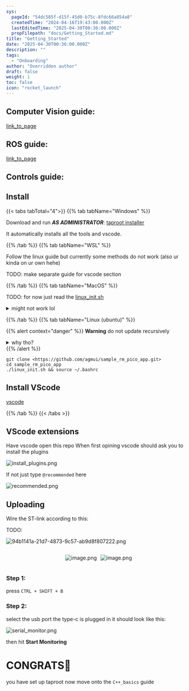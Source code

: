 ```yaml
---
sys:
  pageId: "54dc585f-d15f-45d0-b75c-8fdc66a854a8"
  createdTime: "2024-04-16T19:43:00.000Z"
  lastEditedTime: "2025-04-30T00:36:00.000Z"
  propFilepath: "docs/Getting_Started.md"
title: "Getting_Started"
date: "2025-04-30T00:36:00.000Z"
description: ""
tags:
  - "Onboarding"
author: "Overridden author"
draft: false
weight: 1
toc: false
icon: "rocket_launch"
---
```


## Computer Vision guide:

[link_to_page](86d45bc0-388b-4d26-8848-44f255f73d0e)

## ROS guide:

[link_to_page](3c76c1de-ec8f-46d6-8b0a-294005edc2d5)

## Controls guide:

## Install

{{< tabs tabTotal="4">}}
{{% tab tabName="Windows" %}}

Download and run _**AS ADMINISTRATOR**_: [taproot installer](https://github.com/Thornbots/TeachingFreshies/releases/tag/1.0)

It automatically installs all the tools and vscode.

{{% /tab %}}
{{% tab tabName="WSL" %}}

Follow the linux guide but currently some methods do not work (also ur kinda on ur own hehe)

TODO: make separate guide for vscode section

{{% /tab %}}
{{% tab tabName="MacOS" %}}

TODO: for now just read the [linux_init.sh](https://github.com/agmui/sample_rm_pico_app/blob/main/linux_init.sh)

<details>
<summary>might not work lol</summary>

`brew install libusb pkg-config`

Next install: [vscode](https://code.visualstudio.com/Download)

</details>

{{% /tab %}}
{{% tab tabName="Linux (ubuntu)" %}}

{{% alert context="danger" %}}
**Warning** do not update recursively
<details>
<summary>why tho?</summary>
There are some submodules that may go on for a while (like tinyusb) and I highly
recommend you don't need to get them.
If you want to see what submodules I update just look in `linux_init.sh`
</details>
{{% /alert %}}

```shell
git clone <https://github.com/agmui/sample_rm_pico_app.git>
cd sample_rm_pico_app
./linux_init.sh && source ~/.bashrc
```

## Install VScode

[vscode](https://code.visualstudio.com/Download)

{{% /tab %}}
{{< /tabs >}}

## VScode extensions

Have vscode open this repo
When first opining vscode should ask you to install the plugins

![install_plugins.png](https://prod-files-secure.s3.us-west-2.amazonaws.com/d518164a-d88e-44d1-a4ee-3adb3bd8bce0/89bd30f0-1825-4e77-867b-0a41ce370880/install_plugins.png?X-Amz-Algorithm=AWS4-HMAC-SHA256&X-Amz-Content-Sha256=UNSIGNED-PAYLOAD&X-Amz-Credential=ASIAZI2LB466VAYBLRT6%2F20250505%2Fus-west-2%2Fs3%2Faws4_request&X-Amz-Date=20250505T190538Z&X-Amz-Expires=3600&X-Amz-Security-Token=IQoJb3JpZ2luX2VjEIv%2F%2F%2F%2F%2F%2F%2F%2F%2F%2FwEaCXVzLXdlc3QtMiJGMEQCIF5RVAWJjEu6TdyzKrHpxl7e13%2BImzt7YZwaRtC%2FZxQuAiBUDIWuwzxydf%2FpJNmDGS9oJpFnNq1m0OYNOv%2Bvmw07Fyr%2FAwg0EAAaDDYzNzQyMzE4MzgwNSIMKuu7HkafTaZuIj60KtwDzqnLqJUjJqOlD9otqTZf53BaqA3ipCdme1pHA8yHNBkemcvu7cer6B2aIomMHU6zZ260oVoc3e5lIr7B3xc2uc7dbOjwJckX%2BoCEMYRgdYAQjJO1Tu%2Fh2bBcb%2BUSRM%2FnbqfpUhdQCNQ5H9cunNa1LON2zxUUWZnvPHh1Lo4KRMYhR7MuzQwAPCGY%2B4wvmM%2F9AQdoJsDaiX%2FRQIlnOEYgC0%2FHtT77etojDuwGSuqNEL1rhUYCqW3eLa4YbfEL%2B%2FOl5wH7105iuCGt3z8sH%2BdzXOVE1P8QYNJhlgDCOYvsjyl%2Fl7VDzlneUzwj5F%2FBCGNVnBFuDywgSkYKHaRZcm8OWlH%2F0%2B6%2FXZutqKBfzN5%2FTCURXghfQ%2B9iWhsxmZMR%2FTNitl8y%2FboSmSTpx8TaQnvOmdhe4HvE1mMxBAwP0fImym2oDvFPNazyKa4QwPOJQLhnnEm4JnTK9Y1v4PqRy%2BJKThAG9zY0r158uxcOQFsOf2oE%2B%2BvxENN2SXy5wOsEosqoDWfwoRjpoJfYyyfq8xjSDRpMo3hVcNQOzOcEwOBkReW8SmCx3oNlNQxow0yILB0v1Guq%2FRLTrXcRKoL3riC3WiEC3cPQubrxm6LYTDsXBtRxmi7%2FSX%2FZ6yLjLCUwq5bkwAY6pgGPviHq0WIWc1XqYScegZw3oih6Xrs6ObxdSroaGP%2BS5r5aOkYuBQoEZdJhRpvblyCU7amK0n%2BQF1zNfKEiYbD8UzU1pQyKJI2Y9McA%2FMdwE7u74cI3Ifqp7T4EviP6juAxBr68T1fRSdWFHMpYIOfpWWVu14ccmNTQKfH9uuQcppD3fPVXpVah5pIhAFtfEBKt5KP8L48iPzm3eLtHiXGIsrnPA39x&X-Amz-Signature=c8a7c463065d8566f6969682777dd094b92fdf3034aebe798925b84e569853e2&X-Amz-SignedHeaders=host&x-id=GetObject)

If not just type `@recommended` here  

![recommended.png](https://prod-files-secure.s3.us-west-2.amazonaws.com/d518164a-d88e-44d1-a4ee-3adb3bd8bce0/61e661e9-5d85-4dfc-be0d-8d2097a5e793/recommended.png?X-Amz-Algorithm=AWS4-HMAC-SHA256&X-Amz-Content-Sha256=UNSIGNED-PAYLOAD&X-Amz-Credential=ASIAZI2LB466VAYBLRT6%2F20250505%2Fus-west-2%2Fs3%2Faws4_request&X-Amz-Date=20250505T190538Z&X-Amz-Expires=3600&X-Amz-Security-Token=IQoJb3JpZ2luX2VjEIv%2F%2F%2F%2F%2F%2F%2F%2F%2F%2FwEaCXVzLXdlc3QtMiJGMEQCIF5RVAWJjEu6TdyzKrHpxl7e13%2BImzt7YZwaRtC%2FZxQuAiBUDIWuwzxydf%2FpJNmDGS9oJpFnNq1m0OYNOv%2Bvmw07Fyr%2FAwg0EAAaDDYzNzQyMzE4MzgwNSIMKuu7HkafTaZuIj60KtwDzqnLqJUjJqOlD9otqTZf53BaqA3ipCdme1pHA8yHNBkemcvu7cer6B2aIomMHU6zZ260oVoc3e5lIr7B3xc2uc7dbOjwJckX%2BoCEMYRgdYAQjJO1Tu%2Fh2bBcb%2BUSRM%2FnbqfpUhdQCNQ5H9cunNa1LON2zxUUWZnvPHh1Lo4KRMYhR7MuzQwAPCGY%2B4wvmM%2F9AQdoJsDaiX%2FRQIlnOEYgC0%2FHtT77etojDuwGSuqNEL1rhUYCqW3eLa4YbfEL%2B%2FOl5wH7105iuCGt3z8sH%2BdzXOVE1P8QYNJhlgDCOYvsjyl%2Fl7VDzlneUzwj5F%2FBCGNVnBFuDywgSkYKHaRZcm8OWlH%2F0%2B6%2FXZutqKBfzN5%2FTCURXghfQ%2B9iWhsxmZMR%2FTNitl8y%2FboSmSTpx8TaQnvOmdhe4HvE1mMxBAwP0fImym2oDvFPNazyKa4QwPOJQLhnnEm4JnTK9Y1v4PqRy%2BJKThAG9zY0r158uxcOQFsOf2oE%2B%2BvxENN2SXy5wOsEosqoDWfwoRjpoJfYyyfq8xjSDRpMo3hVcNQOzOcEwOBkReW8SmCx3oNlNQxow0yILB0v1Guq%2FRLTrXcRKoL3riC3WiEC3cPQubrxm6LYTDsXBtRxmi7%2FSX%2FZ6yLjLCUwq5bkwAY6pgGPviHq0WIWc1XqYScegZw3oih6Xrs6ObxdSroaGP%2BS5r5aOkYuBQoEZdJhRpvblyCU7amK0n%2BQF1zNfKEiYbD8UzU1pQyKJI2Y9McA%2FMdwE7u74cI3Ifqp7T4EviP6juAxBr68T1fRSdWFHMpYIOfpWWVu14ccmNTQKfH9uuQcppD3fPVXpVah5pIhAFtfEBKt5KP8L48iPzm3eLtHiXGIsrnPA39x&X-Amz-Signature=90cd35bb6e3f0214137deb96b70be051284b7b588a60df4a2eb86b343cb31c9e&X-Amz-SignedHeaders=host&x-id=GetObject)

## Uploading

Wire the ST-link according to this:

TODO:

![94b1141a-21d7-4873-9c57-ab9d8f807222.png](https://prod-files-secure.s3.us-west-2.amazonaws.com/d518164a-d88e-44d1-a4ee-3adb3bd8bce0/e5fad17d-ab82-4300-9f4c-505ab4b1202c/94b1141a-21d7-4873-9c57-ab9d8f807222.png?X-Amz-Algorithm=AWS4-HMAC-SHA256&X-Amz-Content-Sha256=UNSIGNED-PAYLOAD&X-Amz-Credential=ASIAZI2LB466VAYBLRT6%2F20250505%2Fus-west-2%2Fs3%2Faws4_request&X-Amz-Date=20250505T190538Z&X-Amz-Expires=3600&X-Amz-Security-Token=IQoJb3JpZ2luX2VjEIv%2F%2F%2F%2F%2F%2F%2F%2F%2F%2FwEaCXVzLXdlc3QtMiJGMEQCIF5RVAWJjEu6TdyzKrHpxl7e13%2BImzt7YZwaRtC%2FZxQuAiBUDIWuwzxydf%2FpJNmDGS9oJpFnNq1m0OYNOv%2Bvmw07Fyr%2FAwg0EAAaDDYzNzQyMzE4MzgwNSIMKuu7HkafTaZuIj60KtwDzqnLqJUjJqOlD9otqTZf53BaqA3ipCdme1pHA8yHNBkemcvu7cer6B2aIomMHU6zZ260oVoc3e5lIr7B3xc2uc7dbOjwJckX%2BoCEMYRgdYAQjJO1Tu%2Fh2bBcb%2BUSRM%2FnbqfpUhdQCNQ5H9cunNa1LON2zxUUWZnvPHh1Lo4KRMYhR7MuzQwAPCGY%2B4wvmM%2F9AQdoJsDaiX%2FRQIlnOEYgC0%2FHtT77etojDuwGSuqNEL1rhUYCqW3eLa4YbfEL%2B%2FOl5wH7105iuCGt3z8sH%2BdzXOVE1P8QYNJhlgDCOYvsjyl%2Fl7VDzlneUzwj5F%2FBCGNVnBFuDywgSkYKHaRZcm8OWlH%2F0%2B6%2FXZutqKBfzN5%2FTCURXghfQ%2B9iWhsxmZMR%2FTNitl8y%2FboSmSTpx8TaQnvOmdhe4HvE1mMxBAwP0fImym2oDvFPNazyKa4QwPOJQLhnnEm4JnTK9Y1v4PqRy%2BJKThAG9zY0r158uxcOQFsOf2oE%2B%2BvxENN2SXy5wOsEosqoDWfwoRjpoJfYyyfq8xjSDRpMo3hVcNQOzOcEwOBkReW8SmCx3oNlNQxow0yILB0v1Guq%2FRLTrXcRKoL3riC3WiEC3cPQubrxm6LYTDsXBtRxmi7%2FSX%2FZ6yLjLCUwq5bkwAY6pgGPviHq0WIWc1XqYScegZw3oih6Xrs6ObxdSroaGP%2BS5r5aOkYuBQoEZdJhRpvblyCU7amK0n%2BQF1zNfKEiYbD8UzU1pQyKJI2Y9McA%2FMdwE7u74cI3Ifqp7T4EviP6juAxBr68T1fRSdWFHMpYIOfpWWVu14ccmNTQKfH9uuQcppD3fPVXpVah5pIhAFtfEBKt5KP8L48iPzm3eLtHiXGIsrnPA39x&X-Amz-Signature=38925cff8c191824ce30e853833c8db84179b131b924a21e9a002c6cd98fd001&X-Amz-SignedHeaders=host&x-id=GetObject)

<div style="display: flex;flex-direction: row; column-gap:10px; max-width: 630px;justify-content: center;">
<div>

![image.png](https://prod-files-secure.s3.us-west-2.amazonaws.com/d518164a-d88e-44d1-a4ee-3adb3bd8bce0/210ecb78-1116-4d7b-b9b7-2292f66fa2c2/image.png?X-Amz-Algorithm=AWS4-HMAC-SHA256&X-Amz-Content-Sha256=UNSIGNED-PAYLOAD&X-Amz-Credential=ASIAZI2LB466Y37JKB7R%2F20250505%2Fus-west-2%2Fs3%2Faws4_request&X-Amz-Date=20250505T190541Z&X-Amz-Expires=3600&X-Amz-Security-Token=IQoJb3JpZ2luX2VjEIv%2F%2F%2F%2F%2F%2F%2F%2F%2F%2FwEaCXVzLXdlc3QtMiJHMEUCIG0stJBkWqgjA9xPR6CiLnq2ahOjjqNo5Ggp97bEoX6sAiEAwHe8E7q40ewJtjvHOZ9qzOSuqy%2B2J5SPpA8IKAdGvHMq%2FwMINBAAGgw2Mzc0MjMxODM4MDUiDFhfXVbLlhp31siIVircA9Y4V983%2F%2B55A1gMnxgqphD%2BQtt%2BTiNEfyy6DOIHoAHftcNL7doXpfruRjGBD963iqSn5K0LtfuT1OVnsJGBtDUhAYo2EKw3Kqod%2FwUkI%2BUhD2H62zt6rdmClt6BY3MVG4V2palviSiBMtLLqfsgwML1nowhBtCMEBODJF5LFG%2FTmrSrvkJUUtWLyeutbGx6YA4sUtpUFVVHkLRjUxh7UWDci2Mr73RHtrqJYVNFFd6HgYLztqt4lfSvIEzzyEBNPQ2OPVAJkQeaqzE%2BxjsvbAnjJznwNLt6sV9vrOtzUkaOAfATgHJ8EmYzGqfuRxnlUENKHEoRt9hDsHJ%2BHe5BN3ohAxLBS206sYvEA67P5oeDFJhyc1Tc2XAU8hMPJJxVc%2Bpu74ygA3ghP399yd2W2Qk%2FiE8L3J6jfIrE2iG5tdWKSeOIAKiZV8Qu4r05jVKD79qBYr7BX6KmQpPmD5ewbk659OKJ5TJTO5hm6bGvkeluQm5hbDldgBIYtEHR%2BJrm9hJWrHFdw%2F0HKZIFS6jNzdYcL3bOS8ggOR4Yn6%2BS7a4N2sZi1ozIx0LUZ6GPRDp%2B9hx5svebn7nZzfqzVQRfSwcPmqwl%2BmRB2ZQw6Q0xdIG2uT%2BOROPh8E9r%2BL24ML6V5MAGOqUByuqBxzB4ut59f1i4ZPsEdcme0JEnLXYfImEZ48%2BHZmgUWgfwHebpCZUHG%2FWkZvXQIKyXzFp2eCylNWhzgmGALkyFcCkagBYUlyiEDJZP5egfmIAR2JYOZiNNSXlprK3Eh0mZC01usC7bJL4bNK95oqyWwL8QhaANc1gNnsXyvIg0gqgQU%2BXbGn1J%2BqeITmVDIC5pH0NzGnPt6bhSZxce8OS6CSc3&X-Amz-Signature=5b831fd3a147d60a2b1fc8afcd4ec081c2f0af738ac768d7933deaa25dbe4b65&X-Amz-SignedHeaders=host&x-id=GetObject)

</div>
<div>

![image.png](https://prod-files-secure.s3.us-west-2.amazonaws.com/d518164a-d88e-44d1-a4ee-3adb3bd8bce0/33a0fd0f-8ca6-4a86-8e09-26e95ded1fff/image.png?X-Amz-Algorithm=AWS4-HMAC-SHA256&X-Amz-Content-Sha256=UNSIGNED-PAYLOAD&X-Amz-Credential=ASIAZI2LB466ZA34ZSBK%2F20250505%2Fus-west-2%2Fs3%2Faws4_request&X-Amz-Date=20250505T190542Z&X-Amz-Expires=3600&X-Amz-Security-Token=IQoJb3JpZ2luX2VjEIv%2F%2F%2F%2F%2F%2F%2F%2F%2F%2FwEaCXVzLXdlc3QtMiJIMEYCIQDXmGdIs9khb4SslATxv1zgn%2FNzWD1441IQ6gbOeVMw4QIhAKNa%2B6NWGrhVTNfyGxDX3w6qaE73aqsBoD2R%2FOunRa0yKv8DCDQQABoMNjM3NDIzMTgzODA1IgyjxVlLWlmabaLaCLEq3AP22YPGU6iAP13SIr7CECdMbQX2e1FcfaLTtmCspEcm47XH%2FZmKjL0jfNIgo1ErhgOiEhobKyKFEyqlhmsKlk0syqtEeN1ZaRfcNNZaFFRJwr78PrkUlij91GXu5bUoEHyNuGxOf%2Bjjm4NDHXP0XCPPgfgxLYfoMlInVZkJsBWy9EAiv%2FFp6HmnuYaOFdkmPStuMA1JfQlOHi2AkFIc7xvLCbglznLzNGuy1ezok%2B%2B381KlMTDxFRqSCA8PNLfuk4%2FozelnpD8X%2BmIwBYGdrpPn9xlqkEhnA3t787mtrn7E84b2Jrh03CKCJKuciyJrdPE1OZAgEA5ShjosIrRyaatG8f18oLXmn7GXVY5QATZ4PslpfPOEcaBEb3bXb%2FDgNbWhQ0GS09Y2PTloQCRNJx6Nv0Mb578E5BFMgPRLQMPA0oDZiGHt1%2B8oGloJxtohyjGCZhNaWWGG0yUkUAzZOV4dDmsV5vxyW6DWSL12VJxtiW9P7AcZyZfUhUQcE2PKOZJq7nugSgpeDdxGaAeOReXWfeZXldYtCq1D99X22gU7ef1sZWWJYFxYUkR7jZI00A2JQkp9IrINu2YxAWQbe2KT6kz8vVCJTSSlXycGM%2BHigh9E4W1LYW7OBMGjsTCPluTABjqkAaTsqeX616YTeMUeJOviZikEl%2FeVy7OXG1ywG68t0fgK3E%2Fvp8BpBe09N2HHrxwjmKrwkQcoYg%2B%2BdNn9im3le99ka1y3UxR6u3Rr2bi%2BAupWhQRcCBSQcdsAo3jtgcayjL4EGLw%2F%2FT85Tq3yOzVf05F5JDEvZobaIqSQHepHTcQS98DSKNIixtXdcR0CeBBoXEmamrP5On00tKuVWaWkS%2FKUlalY&X-Amz-Signature=4095b46df27c341eb144d25455bac711e8fd580e6be9e3832bc3e806618807d9&X-Amz-SignedHeaders=host&x-id=GetObject)

</div>
</div>

### Step 1:

press `CTRL + SHIFT + B`

### Step 2:

select the usb port the type-c is plugged in it should look like this:

![serial_monitor.png](https://prod-files-secure.s3.us-west-2.amazonaws.com/d518164a-d88e-44d1-a4ee-3adb3bd8bce0/f03f4774-05d4-4393-b6a0-d5efb6d315ab/serial_monitor.png?X-Amz-Algorithm=AWS4-HMAC-SHA256&X-Amz-Content-Sha256=UNSIGNED-PAYLOAD&X-Amz-Credential=ASIAZI2LB466VAYBLRT6%2F20250505%2Fus-west-2%2Fs3%2Faws4_request&X-Amz-Date=20250505T190538Z&X-Amz-Expires=3600&X-Amz-Security-Token=IQoJb3JpZ2luX2VjEIv%2F%2F%2F%2F%2F%2F%2F%2F%2F%2FwEaCXVzLXdlc3QtMiJGMEQCIF5RVAWJjEu6TdyzKrHpxl7e13%2BImzt7YZwaRtC%2FZxQuAiBUDIWuwzxydf%2FpJNmDGS9oJpFnNq1m0OYNOv%2Bvmw07Fyr%2FAwg0EAAaDDYzNzQyMzE4MzgwNSIMKuu7HkafTaZuIj60KtwDzqnLqJUjJqOlD9otqTZf53BaqA3ipCdme1pHA8yHNBkemcvu7cer6B2aIomMHU6zZ260oVoc3e5lIr7B3xc2uc7dbOjwJckX%2BoCEMYRgdYAQjJO1Tu%2Fh2bBcb%2BUSRM%2FnbqfpUhdQCNQ5H9cunNa1LON2zxUUWZnvPHh1Lo4KRMYhR7MuzQwAPCGY%2B4wvmM%2F9AQdoJsDaiX%2FRQIlnOEYgC0%2FHtT77etojDuwGSuqNEL1rhUYCqW3eLa4YbfEL%2B%2FOl5wH7105iuCGt3z8sH%2BdzXOVE1P8QYNJhlgDCOYvsjyl%2Fl7VDzlneUzwj5F%2FBCGNVnBFuDywgSkYKHaRZcm8OWlH%2F0%2B6%2FXZutqKBfzN5%2FTCURXghfQ%2B9iWhsxmZMR%2FTNitl8y%2FboSmSTpx8TaQnvOmdhe4HvE1mMxBAwP0fImym2oDvFPNazyKa4QwPOJQLhnnEm4JnTK9Y1v4PqRy%2BJKThAG9zY0r158uxcOQFsOf2oE%2B%2BvxENN2SXy5wOsEosqoDWfwoRjpoJfYyyfq8xjSDRpMo3hVcNQOzOcEwOBkReW8SmCx3oNlNQxow0yILB0v1Guq%2FRLTrXcRKoL3riC3WiEC3cPQubrxm6LYTDsXBtRxmi7%2FSX%2FZ6yLjLCUwq5bkwAY6pgGPviHq0WIWc1XqYScegZw3oih6Xrs6ObxdSroaGP%2BS5r5aOkYuBQoEZdJhRpvblyCU7amK0n%2BQF1zNfKEiYbD8UzU1pQyKJI2Y9McA%2FMdwE7u74cI3Ifqp7T4EviP6juAxBr68T1fRSdWFHMpYIOfpWWVu14ccmNTQKfH9uuQcppD3fPVXpVah5pIhAFtfEBKt5KP8L48iPzm3eLtHiXGIsrnPA39x&X-Amz-Signature=eb7a3dd3eefbf85e8d10198053c6477ce3b791a125cd997d301c12b51f55884a&X-Amz-SignedHeaders=host&x-id=GetObject)

then hit **Start Monitoring**

# CONGRATS🎉

you have set up taproot now move onto the `C++_basics` guide

